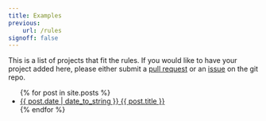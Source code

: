 ```yaml
---
title: Examples
previous:
    url: /rules
signoff: false
---
```


This is a list of projects that fit the rules. If you would like to have your project added here, please either submit a [pull request](https://github.com/GammaGames/godot-10pow/pulls) or an [issue](https://github.com/GammaGames/godot-10pow/issues/new) on the git repo.

<ul class="list pa0">
  {% for post in site.posts %}
    <li class="mv2">
      <a href="{{ site.url }}{{ post.url }}" class="db pv1 link blue hover-mid-gray">
        <time class="fr silver ttu">{{ post.date | date_to_string }} </time>
        {{ post.title }}
      </a>
    </li>
  {% endfor %}
</ul>
